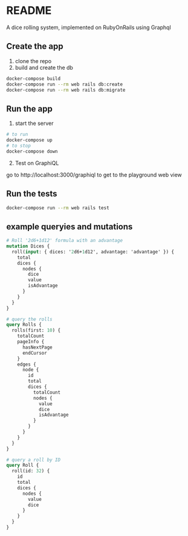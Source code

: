 # README

A dice rolling system, implemented on RubyOnRails using Graphql

## Create the app

1. clone the repo
2. build and create the db

```sh
docker-compose build
docker-compose run --rm web rails db:create
docker-compose run --rm web rails db:migrate
```

## Run the app

1. start the server

```sh
# to run
docker-compose up
# to stop
docker-compose down
```
2. Test on GraphiQL

go to http://localhost:3000/graphiql to get to the playground web view

## Run the tests

```sh
docker-compose run --rm web rails test
```

## example queryies and mutations

```graphql
# Roll '2d6+1d12' formula with an advantage
mutation Dices {
  roll(input: { dices: '2d6+1d12', advantage: 'advantage' }) {
    total
    dices {
      nodes {
        dice
        value
        isAdvantage
      }
    }
  }
}

# query the rolls
query Rolls {
  rolls(first: 10) {
    totalCount
    pageInfo {
      hasNextPage
      endCursor
    }
    edges {
      node {
        id
        total
        dices {
          totalCount
          nodes {
            value
            dice
            isAdvantage
          }
        }
      }
    }
  }
}

# query a roll by ID
query Roll {
  roll(id: 32) {
    id
    total
    dices {
      nodes {
        value
        dice
      }
    }
  }
}

```
